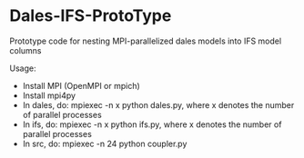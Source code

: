 # Dales-IFS-ProtoType
Prototype code for nesting MPI-parallelized dales models into IFS model columns

Usage:
* Install MPI (OpenMPI or mpich)
* Install mpi4py
* In dales, do: mpiexec -n x python dales.py, where x denotes the number of parallel processes
* In ifs, do: mpiexec -n x python ifs.py, where x denotes the number of parallel processes
* In src, do: mpiexec -n 24 python coupler.py
